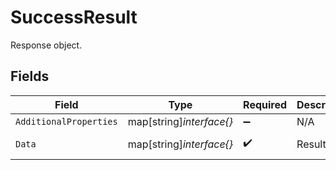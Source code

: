 # SuccessResult

Response object.


## Fields

| Field                    | Type                     | Required                 | Description              | Example                  |
| ------------------------ | ------------------------ | ------------------------ | ------------------------ | ------------------------ |
| `AdditionalProperties`   | map[string]*interface{}* | :heavy_minus_sign:       | N/A                      |                          |
| `Data`                   | map[string]*interface{}* | :heavy_check_mark:       | Result data.             | [object Object]          |